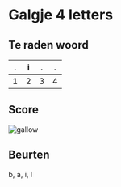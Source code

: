 # Galgje 4 letters

## Te raden woord

|.|i|.|.|
|-|-|-|-|
|1|2|3|4|

## Score
![gallow](./images/3.png)

## Beurten
b, a, i, l